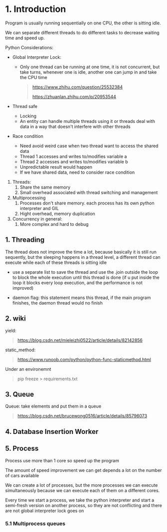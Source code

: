 # 1. Introduction

Program is usually running sequentially on one CPU, the other is sitting idle.

 We can separate different threads to do different tasks to decrease waiting time and speed up.





Python Considerations:

- Global Interpreter Lock:

  - Only one thread can be running at one time, it is not concurrent, but take turns, whenever one is idle, another one can jump in and take the CPU time

    > https://www.zhihu.com/question/25532384
    >
    > https://zhuanlan.zhihu.com/p/20953544

- Thread safe

  - Locking
  - An entity can handle multiple threads using it or threads deal with data in a way that doesn't interfere with other threads

- Race condition

  - Need avoid weird case when two thread want to access the shared data
  - Thread 1 accesses and writes to/modifies variable a
  - Thread 2 accesses and writes to/modifies variable b
  - Unpredictable result would happen
  - If we have shared data, need to consider race condition



1. Threads:
   1. Share the same memory
   2. Small overhead associated with thread switching and management
2. Multiprocessing
   1. Processes don't share memory. each process has its own python interpreter and GIL
   2. Hight overhead, memory duplication
3. Concurrency in general:
   1. More complex and hard to debug



## 1. Threading

The thread does not improve the time a lot, because basically it is still run sequently, but the sleeping happens in a thread level, a different thread can execute while each of these threads is sitting idle



- use a separate list to save the thread and use the .join outside the loop to block the whole execution until this thread is done (if u put inside the loop it blocks every loop execution, and the performance is not improved) 

- daemon flag: this statement means this thread, if the main program finishes, the daemon thread would no  finish



## 2. wiki



yield:

> https://blog.csdn.net/mieleizhi0522/article/details/82142856

static_method:

> https://www.runoob.com/python/python-func-staticmethod.html



Under an environemnt

> pip freeze > requirements.txt



## 3. Queue

Queue: take elements and put them in a queue

> https://blog.csdn.net/brucewong0516/article/details/85796073



## 4. Database Insertion Worker





## 5. Process

Process use more than 1 core so speed up the program

The amount of speed improvement we can get depends a lot on the number of  cars available



We can create a lot of processes, but the more processes we can execute simultaneously because we can execute each of them on a different cores.



Every time we start a process, we take the python interpreter and start a semi-fresh version on another process, so they are not conflicting and there are not global interpreter lock goes on 



### 5.1 Multiprocess queues
